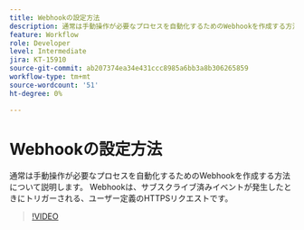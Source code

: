 ```yaml
---
title: Webhookの設定方法
description: 通常は手動操作が必要なプロセスを自動化するためのWebhookを作成する方法について説明します
feature: Workflow
role: Developer
level: Intermediate
jira: KT-15910
source-git-commit: ab207374ea34e431ccc8985a6bb3a8b306265859
workflow-type: tm+mt
source-wordcount: '51'
ht-degree: 0%

---
```


# Webhookの設定方法

通常は手動操作が必要なプロセスを自動化するためのWebhookを作成する方法について説明します。 Webhookは、サブスクライブ済みイベントが発生したときにトリガーされる、ユーザー定義のHTTPSリクエストです。

>[!VIDEO](https://video.tv.adobe.com/v/3432694?quality=12&learn=on&hidetitle=true)